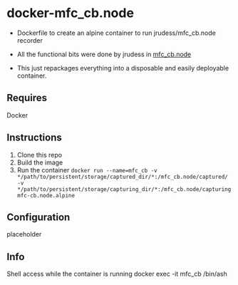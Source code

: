 # docker-mfc_cb.node
* Dockerfile to create an alpine container to run jrudess/mfc_cb.node recorder

* All the functional bits were done by jrudess in [mfc_cb.node](https://github.com/jrudess/mfc_cb.node)

* This just repackages everything into a disposable and easily deployable container.

## Requires
Docker

## Instructions
1. Clone this repo
2. Build the image
3. Run the container
`docker run --name=mfc_cb -v */path/to/persistent/storage/captured_dir/*:/mfc_cb.node/captured/ -v */path/to/persistent/storage/capturing_dir/*:/mfc_cb.node/capturing mfc-cb.node.alpine`

## Configuration
placeholder

## Info
Shell access while the container is running
docker exec -it mfc_cb /bin/ash


